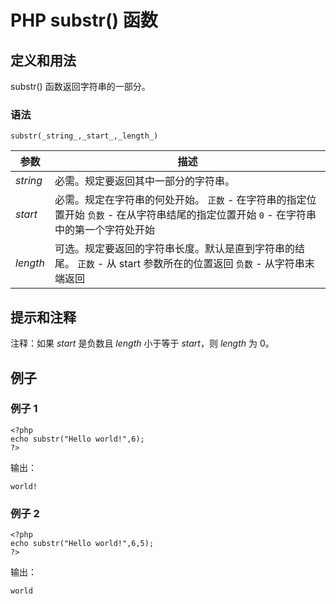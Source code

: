 # PHP substr() 函数



## 定义和用法

substr() 函数返回字符串的一部分。

### 语法

```
substr(_string_,_start_,_length_)
```

| 参数 | 描述 |
| --- | --- |
| _string_ | 必需。规定要返回其中一部分的字符串。 |
| _start_ | 必需。规定在字符串的何处开始。   `正数` - 在字符串的指定位置开始   `负数` - 在从字符串结尾的指定位置开始   `0` - 在字符串中的第一个字符处开始 |
| _length_ |可选。规定要返回的字符串长度。默认是直到字符串的结尾。   `正数` - 从 start 参数所在的位置返回   `负数` - 从字符串末端返回 |

## 提示和注释

注释：如果 _start_ 是负数且 _length_ 小于等于 _start_，则 _length_ 为 0。

## 例子

### 例子 1

```
<?php
echo substr("Hello world!",6);
?>
```

输出：

```
world!
```

### 例子 2

```
<?php
echo substr("Hello world!",6,5);
?>
```

输出：

```
world
```
